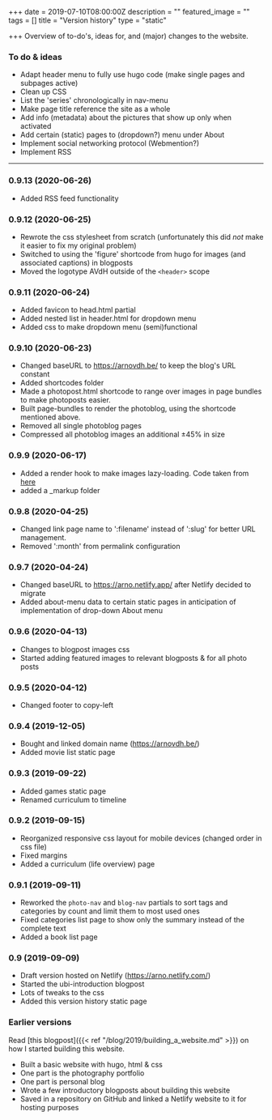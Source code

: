 +++
date = 2019-07-10T08:00:00Z
description = ""
featured_image = ""
tags = []
title = "Version history"
type = "static"

+++
Overview of to-do's, ideas for, and (major) changes to the website.

### To do & ideas
* Adapt header menu to fully use hugo code (make single pages and subpages active)
* Clean up CSS
* List the 'series' chronologically in nav-menu
* Make page title reference the site as a whole
* Add info (metadata) about the pictures that show up only when activated
* Add certain (static) pages to (dropdown?) menu under About
* Implement social networking protocol (Webmention?)
* Implement RSS

***
### 0.9.13 (2020-06-26)
* Added RSS feed functionality

### 0.9.12 (2020-06-25)
* Rewrote the css stylesheet from scratch (unfortunately this did *not* make it easier to fix my original problem)
* Switched to using the 'figure' shortcode from hugo for images (and associated captions) in blogposts
* Moved the logotype AVdH outside of the `<header>` scope

### 0.9.11 (2020-06-24)
* Added favicon to head.html partial
* Added nested list in header.html for dropdown menu
* Added css to make dropdown menu (semi)functional

### 0.9.10 (2020-06-23)
* Changed baseURL to https://arnovdh.be/ to keep the blog's URL constant
* Added shortcodes folder
* Made a photopost.html shortcode to range over images in page bundles to make photoposts easier. 
* Built page-bundles to render the photoblog, using the shortcode mentioned above.
* Removed all single photoblog pages
* Compressed all photoblog images an additional ±45% in size

### 0.9.9 (2020-06-17)
* Added a render hook to make images lazy-loading. Code taken from [here](https://nickmchardy.com/2020/05/adding-lazy-loading-for-images-in-hugo-static-site-generator.html)
* added a _markup folder

### 0.9.8 (2020-04-25)
* Changed link page name to ':filename' instead of ':slug' for better URL management.
* Removed ':month' from permalink configuration

### 0.9.7 (2020-04-24)
* Changed baseURL to https://arno.netlify.app/ after Netlify decided to migrate
* Added about-menu data to certain static pages in anticipation of implementation of drop-down About menu

### 0.9.6 (2020-04-13)

* Changes to blogpost images css
* Started adding featured images to relevant blogposts & for all photo posts

### 0.9.5 (2020-04-12)

* Changed footer to copy-left

### 0.9.4 (2019-12-05)

* Bought and linked domain name (https://arnovdh.be/)
* Added movie list static page

### 0.9.3 (2019-09-22)

* Added games static page
* Renamed curriculum to timeline

### 0.9.2 (2019-09-15)

* Reorganized responsive css layout for mobile devices (changed order in css file)
* Fixed margins
* Added a curriculum (life overview) page

### 0.9.1 (2019-09-11)

* Reworked the `photo-nav` and `blog-nav` partials to sort tags and categories by count and limit them to most used ones
* Fixed categories list page to show only the summary instead of the complete text
* Added a book list page

### 0.9 (2019-09-09)

* Draft version hosted on Netlify (https://arno.netlify.com/)
* Started the ubi-introduction blogpost
* Lots of tweaks to the css
* Added this version history static page

### Earlier versions

Read [this blogpost]({{< ref "/blog/2019/building_a_website.md" >}}) on how I started building this website.

* Built a basic website with hugo, html & css
* One part is the photography portfolio
* One part is personal blog
* Wrote a few introductory blogposts about building this website
* Saved in a repository on GitHub and linked a Netlify website to it for hosting purposes